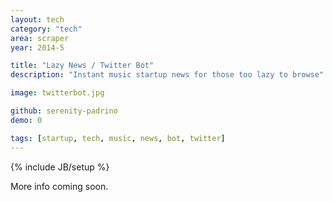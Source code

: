 ```yaml
---
layout: tech
category: "tech"
area: scraper
year: 2014-5

title: "Lazy News / Twitter Bot"
description: "Instant music startup news for those too lazy to browse"

image: twitterbot.jpg 

github: serenity-padrino
demo: 0

tags: [startup, tech, music, news, bot, twitter]
---
```

{% include JB/setup %}

More info coming soon.

<!-- https://lazy-news.herokuapp.com
 https://twitter.com/NewsLazy
 -->
